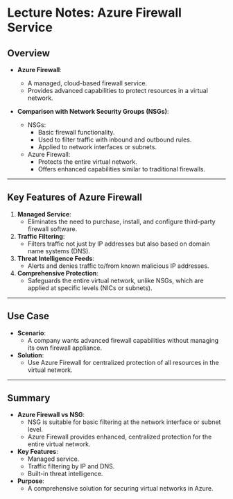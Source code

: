 # Lecture Notes: Azure Firewall Service

## Overview
- **Azure Firewall**:
  - A managed, cloud-based firewall service.
  - Provides advanced capabilities to protect resources in a virtual network.

- **Comparison with Network Security Groups (NSGs)**:
  - NSGs:
    - Basic firewall functionality.
    - Used to filter traffic with inbound and outbound rules.
    - Applied to network interfaces or subnets.
  - Azure Firewall:
    - Protects the entire virtual network.
    - Offers enhanced capabilities similar to traditional firewalls.

---

## Key Features of Azure Firewall
1. **Managed Service**:
   - Eliminates the need to purchase, install, and configure third-party firewall software.
2. **Traffic Filtering**:
   - Filters traffic not just by IP addresses but also based on domain name systems (DNS).
3. **Threat Intelligence Feeds**:
   - Alerts and denies traffic to/from known malicious IP addresses.
4. **Comprehensive Protection**:
   - Safeguards the entire virtual network, unlike NSGs, which are applied at specific levels (NICs or subnets).

---

## Use Case
- **Scenario**:
  - A company wants advanced firewall capabilities without managing its own firewall appliance.
- **Solution**:
  - Use Azure Firewall for centralized protection of all resources in the virtual network.

---

## Summary
- **Azure Firewall vs NSG**:
  - NSG is suitable for basic filtering at the network interface or subnet level.
  - Azure Firewall provides enhanced, centralized protection for the entire virtual network.
- **Key Features**:
  - Managed service.
  - Traffic filtering by IP and DNS.
  - Built-in threat intelligence.
- **Purpose**:
  - A comprehensive solution for securing virtual networks in Azure.
